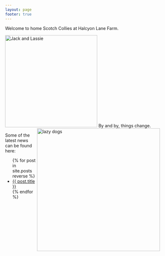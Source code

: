 ```yaml
---
layout: page
footer: true
---
```


Welcome to home Scotch Collies at Halcyon Lane Farm.


<span>
<img src="/images/jack-lassie.jpg" width="300" alt="Jack and Lassie" title="Jack and Lassie" />
By and by, things change.
<img src="/images/dogs-lounging.jpg" align="right" width="400" alt="lazy dogs" title="Lazy Dogs" />
</span>




Some of the latest news can be found here:

<ul>
  {% for post in site.posts reverse %}
    <li>
      <a href="{{ post.url }}">{{ post.title }}</a>
    </li>
  {% endfor %}
</ul>
